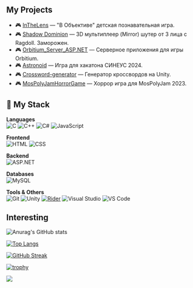 ## My Projects
- 🎮 [InTheLens](https://store.steampowered.com/app/3658080/V_obektive/) — "В Объективе" детская познавательная игра.
- 🎮 [Shadow Dominion](https://github.com/KirillPolytech/Shadow_Dominion) — 3D мультиплеер (Mirror) шутер от 3 лица с Ragdoll. Заморожен.
- 🎮 [Orbitium_Server_ASP.NET](https://github.com/KirillPolytech/Orbitium_Server_ASP.NET) — Серверное приложения для игры Orbitium.
- 🎮 [Astronoid](https://github.com/KirillPolytech/Astronoid) — Игра для хакатона СИНЕУС 2024.
- 🎮 [Crossword-generator](https://github.com/KirillPolytech/Crossword-generator) — Генератор кроссвордов на Unity.
- 🎮 [MosPolyJamHorrorGame](https://github.com/KirillPolytech/MosPolyJamHorrorGame) — Хоррор игра для MosPolyJam 2023.


## 🧠 My Stack
**Languages**  
![C](https://img.shields.io/badge/C-A8B9CC?style=for-the-badge&logo=c&logoColor=white)
![C++](https://img.shields.io/badge/C++-00599C?style=for-the-badge&logo=cplusplus&logoColor=white)
![C#](https://img.shields.io/badge/C%23-239120?style=for-the-badge&logo=csharp&logoColor=white)
![JavaScript](https://img.shields.io/badge/JavaScript-F7DF1E?style=for-the-badge&logo=javascript&logoColor=black)

**Frontend**  
![HTML](https://img.shields.io/badge/HTML5-E34F26?style=for-the-badge&logo=html5&logoColor=white)
![CSS](https://img.shields.io/badge/CSS3-1572B6?style=for-the-badge&logo=css3&logoColor=white)

**Backend**  
![ASP.NET](https://img.shields.io/badge/ASP.NET-512BD4?style=for-the-badge&logo=dotnet&logoColor=white)

**Databases**  
![MySQL](https://img.shields.io/badge/MySQL-4479A1?style=for-the-badge&logo=mysql&logoColor=white)

**Tools & Others**  
![Git](https://img.shields.io/badge/Git-F05032?style=for-the-badge&logo=git&logoColor=white)
![Unity](https://img.shields.io/badge/Unity-000000?style=for-the-badge&logo=unity&logoColor=white)
[![Rider](https://img.shields.io/badge/Rider-000000?style=for-the-badge&logo=rider&logoColor=white)](https://www.jetbrains.com/rider/)
![Visual Studio](https://img.shields.io/badge/Visual%20Studio-5C2D91?style=for-the-badge&logo=visualstudio&logoColor=white)
![VS Code](https://img.shields.io/badge/VS%20Code-007ACC?style=for-the-badge&logo=visualstudiocode&logoColor=white)

## Interesting
![Anurag's GitHub stats](https://github-readme-stats.vercel.app/api?username=KirillPolytech&show_icons=true&theme=radical)

[![Top Langs](https://github-readme-stats.vercel.app/api/top-langs/?username=KirillPolytech&layout=compact)](https://github.com/anuraghazra/github-readme-stats)

[![GitHub Streak](https://github-readme-streak-stats.herokuapp.com/?user=KirillPolytech&theme=dark)](https://git.io/streak-stats)

[![trophy](https://github-profile-trophy.vercel.app/?username=KirillPolytech&theme=onedark)](https://github.com/ryo-ma/github-profile-trophy)

![](https://komarev.com/ghpvc/?username=KirillPolytech&color=green)
